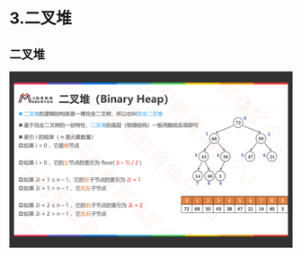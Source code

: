 # 3.二叉堆

## 二叉堆

<img src="https://raw.githubusercontent.com/Amyas/picgo-bed/master/amyas.github.io/32022-08-30-18-24-50.png" alt="32022-08-30-18-24-50" width="" height="" />
